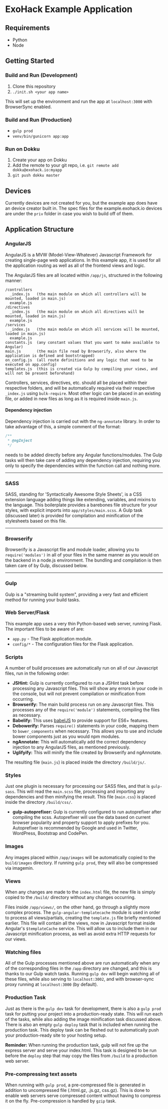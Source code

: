 # ExoHack Example Application

## Requirements

- Python
- Node

## Getting Started

### Build and Run (Development)

1. Clone this repository
2. `./init.sh <your app name>`

This will set up the environment and run the app at `localhost:3000` with BrowserSync
enabled.

### Build and Run (Production)

- `gulp prod`
- `venv/bin/gunicorn app:app`

### Run on Dokku

1. Create your app on Dokku
2. Add the remote to your git repo, i.e. `git remote add dokku@exohack.io:myapp`
3. `git push dokku master`

## Devices

Currently devices are not created for you, but the example app does have an device creator built in. The spec files for the example.exohack.io devices are under the `priv` folder in case you wish to build off of them.

## Application Structure

### AngularJS

AngularJS is a MVW (Model-View-Whatever) Javascript Framework for creating single-page web applications. In this example app, it is used for all the application routing as well as all of the frontend views and logic.

The AngularJS files are all located within `/app/js`, structured in the following manner:

```
/controllers
  _index.js   (the main module on which all controllers will be mounted, loaded in main.js)
  example.js
/directives
  _index.js   (the main module on which all directives will be mounted, loaded in main.js)
  example.js
/services
  _index.js   (the main module on which all services will be mounted, loaded in main.js)
  example.js
constants.js  (any constant values that you want to make available to Angular)
main.js       (the main file read by Browserify, also where the application is defined and bootstrapped)
on_config.js  (all route definitions and any logic that need to be executed on app.config)
templates.js  (this is created via Gulp by compiling your views, and will not be present beforehand)
```

Controllers, services, directives, etc. should all be placed within their respective folders, and will be automatically required via their respective `_index.js` using `bulk-require`. Most other logic can be placed in an existing file, or added in new files as long as it is required inside `main.js`.

#### Dependency injection

Dependency injection is carried out with the `ng-annotate` library. In order to take advantage of this, a simple comment of the format:

```javascript
/**
 * @ngInject
 */
```

needs to be added directly before any Angular functions/modules. The Gulp tasks will then take care of adding any dependency injection, requiring you only to specify the dependencies within the function call and nothing more.

---

### SASS

SASS, standing for 'Syntactically Awesome Style Sheets', is a CSS extension language adding things like extending, variables, and mixins to the language. This boilerplate provides a barebones file structure for your styles, with explicit imports into `app/styles/main.scss`. A Gulp task (discussed later) is provided for compilation and minification of the stylesheets based on this file.

---

### Browserify

Browserify is a Javascript file and module loader, allowing you to `require('modules')` in all of your files in the same manner as you would on the backend in a node.js environment. The bundling and compilation is then taken care of by Gulp, discussed below.

---

### Gulp

Gulp is a "streaming build system", providing a very fast and efficient method for running your build tasks.

### Web Server/Flask

This example app uses a very thin Python-based web server, running Flask. The important files to be aware of are:

- `app.py` - The Flask application module.
- `config/*` - The configuration files for the Flask application.


### Scripts

A number of build processes are automatically run on all of our Javascript files, run in the following order:

- **JSHint:** Gulp is currently configured to run a JSHint task before processing any Javascript files. This will show any errors in your code in the console, but will not prevent compilation or minification from occurring.
- **Browserify:** The main build process run on any Javascript files. This processes any of the `require('module')` statements, compiling the files as necessary.
- **Babelify:** This uses [babelJS](https://babeljs.io/) to provide support for ES6+ features.
- **Debowerify:** Parses `require()` statements in your code, mapping them to `bower_components` when necessary. This allows you to use and include bower components just as you would npm modules.
- **ngAnnotate:** This will automatically add the correct dependency injection to any AngularJS files, as mentioned previously.
- **Uglifyify:** This will minify the file created by Browserify and ngAnnotate.

The resulting file (`main.js`) is placed inside the directory `/build/js/`.

### Styles

Just one plugin is necessary for processing our SASS files, and that is `gulp-sass`. This will read the `main.scss` file, processing and importing any dependencies and then minifying the result. This file (`main.css`) is placed inside the directory `/build/css/`.

- **gulp-autoprefixer:** Gulp is currently configured to run autoprefixer after compiling the scss.  Autoprefixer will use the data based on current browser popularity and property support to apply prefixes for you. Autoprefixer is recommended by Google and used in Twitter, WordPress, Bootstrap and CodePen.

### Images

Any images placed within `/app/images` will be automatically copied to the `build/images` directory. If running `gulp prod`, they will also be compressed via imagemin.

### Views

When any changes are made to the `index.html` file, the new file is simply copied to the `/build/` directory without any changes occurring.

Files inside `/app/views/`, on the other hand, go through a slightly more complex process. The `gulp-angular-templatecache` module is used in order to process all views/partials, creating the `template.js` file briefly mentioned earlier. This file will contain all the views, now in Javascript format inside Angular's `$templateCache` service. This will allow us to include them in our Javascript minification process, as well as avoid extra HTTP requests for our views.

### Watching files

All of the Gulp processes mentioned above are run automatically when any of the corresponding files in the `/app` directory are changed, and this is thanks to our Gulp watch tasks. Running `gulp dev` will begin watching all of these files, while also serving to `localhost:3002`, and with browser-sync proxy running at `localhost:3000` (by default).

### Production Task

Just as there is the `gulp dev` task for development, there is also a `gulp prod` task for putting your project into a production-ready state. This will run each of the tasks, while also adding the image minification task discussed above. There is also an empty `gulp deploy` task that is included when running the production task. This deploy task can be fleshed out to automatically push your production-ready site to your hosting setup.

**Reminder:** When running the production task, gulp will not fire up the express server and serve your index.html. This task is designed to be run before the `deploy` step that may copy the files from `/build` to a production web server.

### Pre-compressing text assets

When running with `gulp prod`, a pre-compressed file is generated in addition to uncompressed file (.html.gz, .js.gz, css.gz). This is done to enable web servers serve compressed content without having to compress it on the fly. Pre-compression is handled by `gzip` task.
